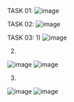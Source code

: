 TASK 01:
![image](https://github.com/user-attachments/assets/56253574-bf26-456b-bbb4-96cb99238d9e)


TASK 02:
![image](https://github.com/user-attachments/assets/45a1883d-7414-49da-84ab-ead3d0b48aaa)


TASK 03:
1)
![image](https://github.com/user-attachments/assets/b739b4d7-fef8-47f2-96ca-dac4f286401a)

2)
![image](https://github.com/user-attachments/assets/f92880ab-34b1-44bb-8380-98d715a69ae9)
![image](https://github.com/user-attachments/assets/f6fa3368-24d7-48d6-8bdd-95636859b668)

3)
![image](https://github.com/user-attachments/assets/9c378e4b-9919-4493-89b6-378122b3b277)
![image](https://github.com/user-attachments/assets/68e9d7cd-eb40-4f9d-86f1-abfb149e0308)

